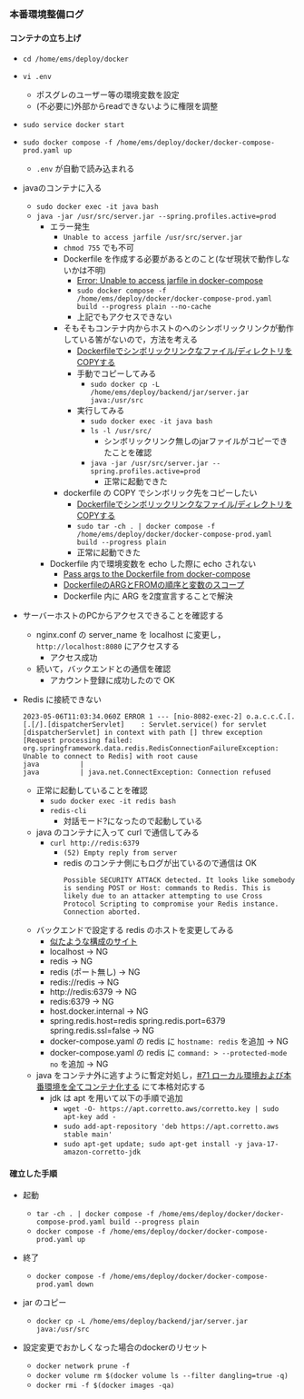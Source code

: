 ### 本番環境整備ログ

#### コンテナの立ち上げ

- `cd /home/ems/deploy/docker`
- `vi .env`
  - ポスグレのユーザー等の環境変数を設定
  - (不必要に)外部からreadできないように権限を調整
- `sudo service docker start`
- `sudo docker compose -f /home/ems/deploy/docker/docker-compose-prod.yaml up`
  - `.env` が自動で読み込まれる
- javaのコンテナに入る
  - `sudo docker exec -it java bash`
  - `java -jar /usr/src/server.jar --spring.profiles.active=prod`
    - エラー発生
      - `Unable to access jarfile /usr/src/server.jar`
      - `chmod 755` でも不可
      - Dockerfile を作成する必要があるとのこと(なぜ現状で動作しないかは不明)
        - [Error: Unable to access jarfile in docker-compose](https://devpress.csdn.net/cloudnative/63052f81c67703293080eec3.html)
        - `sudo docker compose -f /home/ems/deploy/docker/docker-compose-prod.yaml build --progress plain --no-cache`
        - 上記でもアクセスできない
      - そもそもコンテナ内からホストのへのシンボリックリンクが動作している筈がないので，方法を考える
        - [Dockerfileでシンボリックリンクなファイル/ディレクトリをCOPYする](https://qiita.com/kakken1988/items/787d89b659a0b9be4555)
        - 手動でコピーしてみる
          - `sudo docker cp -L /home/ems/deploy/backend/jar/server.jar java:/usr/src`
        - 実行してみる
          - `sudo docker exec -it java bash`
          - `ls -l /usr/src/`
            - シンボリックリンク無しのjarファイルがコピーできたことを確認
          - `java -jar /usr/src/server.jar --spring.profiles.active=prod`
            - 正常に起動できた
      - dockerfile の COPY でシンボリック先をコピーしたい
        - [Dockerfileでシンボリックリンクなファイル/ディレクトリをCOPYする](https://qiita.com/kakken1988/items/787d89b659a0b9be4555)
        - `sudo tar -ch . | docker compose -f /home/ems/deploy/docker/docker-compose-prod.yaml build --progress plain`
        - 正常に起動できた
    - Dockerfile 内で環境変数を echo した際に echo されない
      - [Pass args to the Dockerfile from docker-compose](https://stackoverflow.com/questions/58695423/pass-args-to-the-dockerfile-from-docker-compose)
      - [DockerfileのARGとFROMの順序と変数のスコープ](https://freak-da.hatenablog.com/entry/2020/03/31/094140)
      - Dockerfile 内に ARG を2度宣言することで解決
- サーバーホストのPCからアクセスできることを確認する
  - nginx.conf の server_name を localhost に変更し，`http://localhost:8080` にアクセスする
    - アクセス成功
  - 続いて，バックエンドとの通信を確認
    - アカウント登録に成功したので OK
- Redis に接続できない

    ```
    2023-05-06T11:03:34.060Z ERROR 1 --- [nio-8082-exec-2] o.a.c.c.C.[.[.[/].[dispatcherServlet]    : Servlet.service() for servlet [dispatcherServlet] in context with path [] threw exception [Request processing failed: org.springframework.data.redis.RedisConnectionFailureException: Unable to connect to Redis] with root cause
    java          | 
    java          | java.net.ConnectException: Connection refused
    ```

    - 正常に起動していることを確認
      - `sudo docker exec -it redis bash`
      - `redis-cli`
        - 対話モード?になったので起動している
    - java のコンテナに入って curl で通信してみる
      - `curl http://redis:6379`
        - `(52) Empty reply from server`
        - redis のコンテナ側にもログが出ているので通信は OK
            ```
            Possible SECURITY ATTACK detected. It looks like somebody is sending POST or Host: commands to Redis. This is likely due to an attacker attempting to use Cross Protocol Scripting to compromise your Redis instance. Connection aborted.
            ```
    - バックエンドで設定する redis のホストを変更してみる
      - [似たような構成のサイト](https://springhack.com/docker-nginx-springboot-mysql-redis/#i-5)
      - localhost -> NG
      - redis -> NG
      - redis (ポート無し) -> NG
      - redis://redis -> NG
      - http://redis:6379 -> NG
      - redis:6379 -> NG
      - host.docker.internal -> NG
      - spring.redis.host=redis spring.redis.port=6379 spring.redis.ssl=false -> NG
      - docker-compose.yaml の redis に `hostname: redis` を追加 -> NG
      - docker-compose.yaml の redis に `command: > --protected-mode no` を追加 -> NG
  - java をコンテナ外に逃すように暫定対処し，[#71 ローカル環境および本番環境を全てコンテナ化する](https://github.com/mktkhr/stamp-iot/issues/71) にて本格対応する
    - jdk は apt を用いて以下の手順で追加
      - `wget -O- https://apt.corretto.aws/corretto.key | sudo apt-key add -`
      - `sudo add-apt-repository 'deb https://apt.corretto.aws stable main'`
      - `sudo apt-get update; sudo apt-get install -y java-17-amazon-corretto-jdk`

#### 確立した手順
- 起動
  - `tar -ch . | docker compose -f /home/ems/deploy/docker/docker-compose-prod.yaml build --progress plain`
  - `docker compose -f /home/ems/deploy/docker/docker-compose-prod.yaml up`
- 終了
  - `docker compose -f /home/ems/deploy/docker/docker-compose-prod.yaml down`
- jar のコピー
  - `docker cp -L /home/ems/deploy/backend/jar/server.jar java:/usr/src`

- 設定変更でおかしくなった場合のdockerのリセット
  - `docker network prune -f`
  - `docker volume rm $(docker volume ls --filter dangling=true -q)`
  - `docker rmi -f $(docker images -qa)`